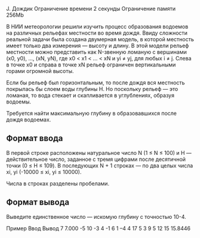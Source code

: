 J. Дождик
Ограничение времени	2 секунды
Ограничение памяти	256Mb

В НИИ метеорологии решили изучить процесс образования водоемов на различных рельефах местности во время дождя. Ввиду сложности реальной задачи была создана двумерная модель, в которой местность имеет только два измерения — высоту и длину. В этой модели рельеф местности можно представить как N-звенную ломаную c вершинами (x0, y0), ..., (xN, yN), где x0 < x1 < ... < xN и yi ≠ yj, для любых i ≠ j. Слева в точке x0 и справа в точке xN рельеф ограничен вертикальными горами огромной высоты.

Если бы рельеф был горизонтальным, то после дождя вся местность покрылась бы слоем воды глубины H. Но поскольку рельеф — это ломаная, то вода стекает и скапливается в углублениях, образуя водоемы.

Требуется найти максимальную глубину в образовавшихся после дождя водоемах.


## Формат ввода
В первой строке расположены натуральное число N (1 ≤ N ≤ 100) и H — действительное число, заданное с тремя цифрами после десятичной точки (0 ≤ H ≤ 109). В последующих N + 1 строках — по два целых числа xi, yi (-10000 ≤ xi, yi ≤ 10000).

Числа в строках разделены пробелами.

## Формат вывода
Выведите единственное число — искомую глубину с точностью 10-4.

Пример
Ввод	Вывод
7 7.000
-5 10
-3 4
-1 6
1 –4
4 17
5 3
9 5
12 15
15.8446
